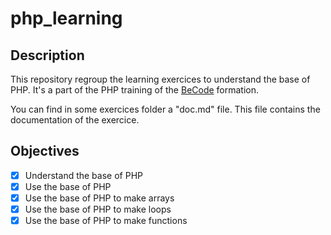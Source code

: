 # php_learning

## Description

This repository regroup the learning exercices to understand the base of PHP. It's a part of the PHP training of the [BeCode](https://becode.org/) formation.

You can find in some exercices folder a "doc.md" file. This file contains the documentation of the exercice.

## Objectives

- [x] Understand the base of PHP
- [x] Use the base of PHP
- [x] Use the base of PHP to make arrays
- [x] Use the base of PHP to make loops
- [x] Use the base of PHP to make functions
